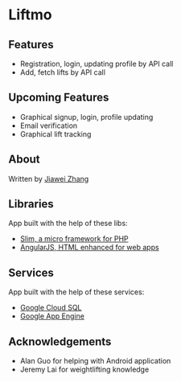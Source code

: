 # Liftmo

## Features

* Registration, login, updating profile by API call
* Add, fetch lifts by API call

## Upcoming Features

* Graphical signup, login, profile updating
* Email verification
* Graphical lift tracking

## About

Written by [Jiawei Zhang](https://github.com/jiaweizhang)

## Libraries

App built with the help of these libs:

* [Slim, a micro framework for PHP](http://www.slimframework.com/)
* [AngularJS, HTML enhanced for web apps](https://angularjs.org/)

## Services

App built with the help of these services:

* [Google Cloud SQL](https://cloud.google.com/sql/)
* [Google App Engine](https://cloud.google.com/appengine/)

## Acknowledgements

* Alan Guo for helping with Android application
* Jeremy Lai for weightlifting knowledge